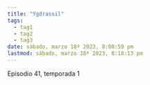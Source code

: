 ```yaml
---
title: "Ygdrassil"
tags:
  - tag1
  - tag2
  - tag3
date: sábado, marzo 18º 2023, 8:08:59 pm
lastmod: sábado, marzo 18º 2023, 8:18:13 pm
---
```


Episodio 41, temporada 1